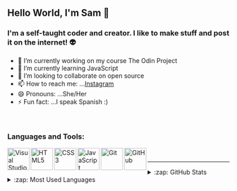 ## Hello World, I'm Sam 👋

### I'm a self-taught coder and creator. I like to make stuff and post it on the internet! 👽
- 🔭 I’m currently working on my course The Odin Project
- 🌱 I’m currently learning JavaScript 
- 👯 I’m looking to collaborate on open source
- 📫 How to reach me: ...[Instagram](https://www.instagram.com/iamsamcodes/)
- 😄 Pronouns: ...She/Her
- ⚡ Fun fact: ...I speak Spanish :)

<br />

### Languages and Tools:

<img align="left" alt="Visual Studio Code" width="50px" src="https://img.shields.io/badge/Visual_Studio_Code-0078D4?style=for-the-badge&logo=visual%20studio%20code&logoColor=white" />
<img align="left" alt="HTML5" width="50px" src="https://img.shields.io/badge/HTML5-E34F26?style=for-the-badge&logo=html5&logoColor=white" />
<img align="left" alt="CSS3" width="50px" src="https://img.shields.io/badge/CSS3-1572B6?style=for-the-badge&logo=css3&logoColor=white" />
<img align="left" alt="JavaScript" width="50px" src="https://img.shields.io/badge/JavaScript-323330?style=for-the-badge&logo=javascript&logoColor=F7DF1E" />
<img align="left" alt="Git" width="50px" src="https://img.shields.io/badge/GIT-E44C30?style=for-the-badge&logo=git&logoColor=white" />
<img align="left" alt="GitHub" width="50px" src="https://img.shields.io/badge/GitHub-100000?style=for-the-badge&logo=github&logoColor=white" />

<br />

---
<details>
  <summary>:zap: GitHub Stats</summary>

  <img align="left" alt="Sam's GitHub Stats" src="https://github-readme-stats.vercel.app/api?username=i-am-sam-codes&show_icons=true&hide_border=true&theme=tokyonight" />

</details>

<details>
  <summary>:zap: Most Used Languages</summary>

<img align="left" alt="Sam's GitHub Top Languages" src="https://github-readme-stats.vercel.app/api/top-langs/?username=i-am-sam-codes&layout=compact&theme=tokyonight" />

</details>
